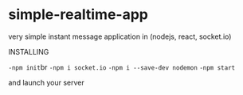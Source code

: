 # simple-realtime-app
very simple instant message application in (nodejs, react, socket.io)

INSTALLING
  
  `-npm init`br
  `-npm i socket.io`
  `-npm i --save-dev nodemon`
  `-npm start`
  
and launch your server 
